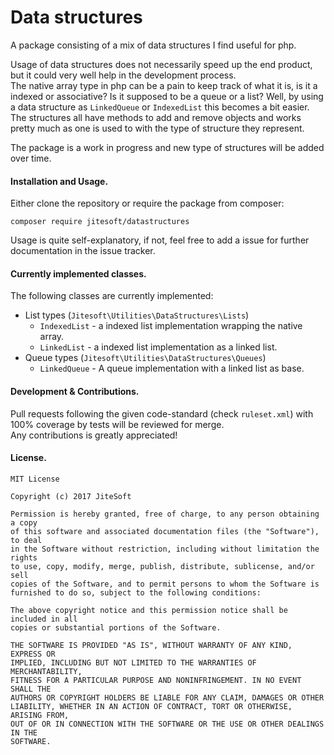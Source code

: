 # Data structures 

A package consisting of a mix of data structures I find useful for php.  

Usage of data structures does not necessarily speed up the end product, but it could very well help in the development process.  
The native array type in php can be a pain to keep track of what it is, is it a indexed or associative? Is it supposed to be a queue or a list?
Well, by using a data structure as `LinkedQueue` or `IndexedList` this becomes a bit easier.  
The structures all have methods to add and remove objects and works pretty much as one is used to with the type of structure they represent.
  
The package is a work in progress and new type of structures will be added over time.  

#### Installation and Usage.
Either clone the repository or require the package from composer:
```
composer require jitesoft/datastructures
```
Usage is quite self-explanatory, if not, feel free to add a issue for further documentation in the issue tracker.
  
#### Currently implemented classes.
The following classes are currently implemented:  

* List types (`Jitesoft\Utilities\DataStructures\Lists`)
  * `IndexedList` - a indexed list implementation wrapping the native array.
  * `LinkedList`  - a indexed list implementation as a linked list.
* Queue types (`Jitesoft\Utilities\DataStructures\Queues`)
  * `LinkedQueue` - A queue implementation with a linked list as base.

#### Development & Contributions.
Pull requests following the given code-standard (check `ruleset.xml`) with 100% coverage by tests will be reviewed for merge.  
Any contributions is greatly appreciated!

#### License.
```text
MIT License

Copyright (c) 2017 JiteSoft

Permission is hereby granted, free of charge, to any person obtaining a copy
of this software and associated documentation files (the "Software"), to deal
in the Software without restriction, including without limitation the rights
to use, copy, modify, merge, publish, distribute, sublicense, and/or sell
copies of the Software, and to permit persons to whom the Software is
furnished to do so, subject to the following conditions:

The above copyright notice and this permission notice shall be included in all
copies or substantial portions of the Software.

THE SOFTWARE IS PROVIDED "AS IS", WITHOUT WARRANTY OF ANY KIND, EXPRESS OR
IMPLIED, INCLUDING BUT NOT LIMITED TO THE WARRANTIES OF MERCHANTABILITY,
FITNESS FOR A PARTICULAR PURPOSE AND NONINFRINGEMENT. IN NO EVENT SHALL THE
AUTHORS OR COPYRIGHT HOLDERS BE LIABLE FOR ANY CLAIM, DAMAGES OR OTHER
LIABILITY, WHETHER IN AN ACTION OF CONTRACT, TORT OR OTHERWISE, ARISING FROM,
OUT OF OR IN CONNECTION WITH THE SOFTWARE OR THE USE OR OTHER DEALINGS IN THE
SOFTWARE.
```
